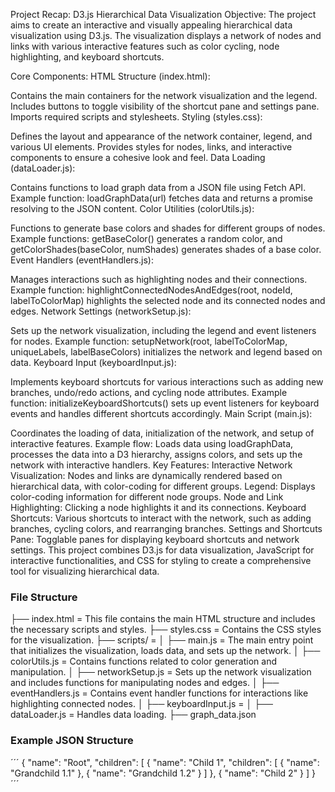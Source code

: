 Project Recap: D3.js Hierarchical Data Visualization
Objective:
The project aims to create an interactive and visually appealing hierarchical data visualization using D3.js. The visualization displays a network of nodes and links with various interactive features such as color cycling, node highlighting, and keyboard shortcuts.

Core Components:
HTML Structure (index.html):

Contains the main containers for the network visualization and the legend.
Includes buttons to toggle visibility of the shortcut pane and settings pane.
Imports required scripts and stylesheets.
Styling (styles.css):

Defines the layout and appearance of the network container, legend, and various UI elements.
Provides styles for nodes, links, and interactive components to ensure a cohesive look and feel.
Data Loading (dataLoader.js):

Contains functions to load graph data from a JSON file using Fetch API.
Example function: loadGraphData(url) fetches data and returns a promise resolving to the JSON content​​.
Color Utilities (colorUtils.js):

Functions to generate base colors and shades for different groups of nodes.
Example functions: getBaseColor() generates a random color, and getColorShades(baseColor, numShades) generates shades of a base color​​.
Event Handlers (eventHandlers.js):

Manages interactions such as highlighting nodes and their connections.
Example function: highlightConnectedNodesAndEdges(root, nodeId, labelToColorMap) highlights the selected node and its connected nodes and edges​​.
Network Settings (networkSetup.js):

Sets up the network visualization, including the legend and event listeners for nodes.
Example function: setupNetwork(root, labelToColorMap, uniqueLabels, labelBaseColors) initializes the network and legend based on data​​.
Keyboard Input (keyboardInput.js):

Implements keyboard shortcuts for various interactions such as adding new branches, undo/redo actions, and cycling node attributes.
Example function: initializeKeyboardShortcuts() sets up event listeners for keyboard events and handles different shortcuts accordingly​​.
Main Script (main.js):

Coordinates the loading of data, initialization of the network, and setup of interactive features.
Example flow: Loads data using loadGraphData, processes the data into a D3 hierarchy, assigns colors, and sets up the network with interactive handlers​​.
Key Features:
Interactive Network Visualization: Nodes and links are dynamically rendered based on hierarchical data, with color-coding for different groups.
Legend: Displays color-coding information for different node groups.
Node and Link Highlighting: Clicking a node highlights it and its connections.
Keyboard Shortcuts: Various shortcuts to interact with the network, such as adding branches, cycling colors, and rearranging branches.
Settings and Shortcuts Pane: Togglable panes for displaying keyboard shortcuts and network settings.
This project combines D3.js for data visualization, JavaScript for interactive functionalities, and CSS for styling to create a comprehensive tool for visualizing hierarchical data.

### File Structure
├── index.html = This file contains the main HTML structure and includes the necessary scripts and styles.
├── styles.css = Contains the CSS styles for the visualization.
├── scripts/ = 
│   ├── main.js = The main entry point that initializes the visualization, loads data, and sets up the network.
│   ├── colorUtils.js = Contains functions related to color generation and manipulation.
│   ├── networkSetup.js = Sets up the network visualization and includes functions for manipulating nodes and edges.
│   ├── eventHandlers.js = Contains event handler functions for interactions like highlighting connected nodes.
│   ├── keyboardInput.js = 
│   ├── dataLoader.js = Handles data loading.
├── graph_data.json


### Example JSON Structure
´´´
{
    "name": "Root",
    "children": [
        { 
            "name": "Child 1",
            "children": [
                { "name": "Grandchild 1.1" },
                { "name": "Grandchild 1.2" }
            ]
        },
        { "name": "Child 2" }
    ]
}
´´´